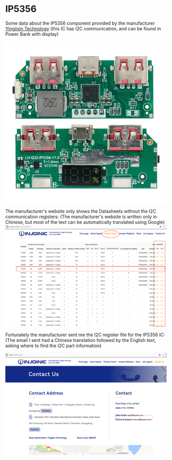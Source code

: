 # IP5356
Some data about the IP5356 component provided by the manufacturer [Yingjixin Technology](https://www.injoinic.com/)
(this IC has I2C communication, and can be found in Power Bank with display)

![img](https://raw.githubusercontent.com/rtek1000/IP5356/refs/heads/main/Doc/IP5356_Power_Bank_board.jpg)

The manufacturer's website only shows the Datasheets without the I2C communication registers:
(The manufacturer's website is written only in Chinese, but most of the text can be automatically translated using Google)
![img](https://raw.githubusercontent.com/rtek1000/IP5356/refs/heads/main/Doc/Datasheets.png)

Fortunately the manufacturer sent me the I2C register file for the IP5356 IC:
(The email I sent had a Chinese translation followed by the English text, asking where to find the I2C part information)

![img](https://raw.githubusercontent.com/rtek1000/IP5356/refs/heads/main/Doc/Contact.png)
